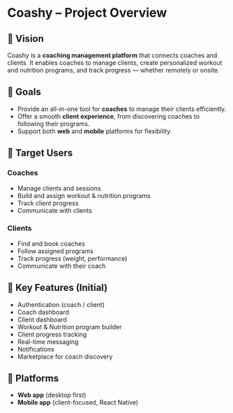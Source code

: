 # Coashy – Project Overview

## 🧠 Vision
Coashy is a **coaching management platform** that connects coaches and clients. It enables coaches to manage clients, create personalized workout and nutrition programs, and track progress — whether remotely or onsite.

## 🎯 Goals
- Provide an all-in-one tool for **coaches** to manage their clients efficiently.
- Offer a smooth **client experience**, from discovering coaches to following their programs.
- Support both **web** and **mobile** platforms for flexibility.

## 👥 Target Users
### Coaches
- Manage clients and sessions
- Build and assign workout & nutrition programs
- Track client progress
- Communicate with clients

### Clients
- Find and book coaches
- Follow assigned programs
- Track progress (weight, performance)
- Communicate with their coach

## 🌟 Key Features (Initial)
- Authentication (coach / client)
- Coach dashboard
- Client dashboard
- Workout & Nutrition program builder
- Client progress tracking
- Real-time messaging
- Notifications
- Marketplace for coach discovery

## 🧭 Platforms
- **Web app** (desktop first)
- **Mobile app** (client-focused, React Native)
